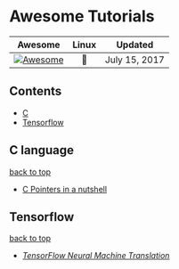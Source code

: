 # Awesome Tutorials

| Awesome | Linux | Updated
| :-: | :-: | :-:
| [![Awesome](https://cdn.rawgit.com/sindresorhus/awesome/d7305f38d29fed78fa85652e3a63e154dd8e8829/media/badge.svg)](https://github.com/sindresorhus/awesome) |  :penguin: | July 15, 2017


## Contents ##

- [C](#c-language)
- [Tensorflow](#tensorflow)


## C language ##

[back to top](#readme) 
* [C Pointers in a nutshell](http://aticleworld.com/pointers-in-c/#.WWmawVI0rVU.facebook)

## Tensorflow
[back to top](#readme)
* [_TensorFlow Neural Machine Translation_](https://github.com/tensorflow/nmt)
